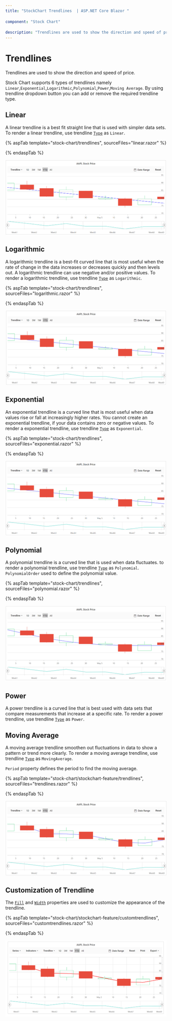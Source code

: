 ```yaml
---
title: "StockChart Trendlines  | ASP.NET Core Blazor "

component: "Stock Chart"

description: "Trendlines are used to show the direction and speed of price. StockChart supports 6 types of trendlines and also provides trendlines customization"
---
```


# Trendlines

Trendlines are used to show the direction and speed of price.

Stock Chart supports 6 types of trendlines namely `Linear`,`Exponential`,`Logarithmic`,`Polynomial`,`Power`,`Moving Average`. By using trendline dropdown button you can add or remove the required trendline type.

## Linear

A linear trendline is a best fit straight line that is used with simpler data sets. To render a linear trendline,
use trendline [`Type`](https://help.syncfusion.com/cr/blazor/Syncfusion.Blazor~Syncfusion.Blazor.Charts.StockChartTrendline~Type.html) as `Linear`.

{% aspTab template="stock-chart/trendlines", sourceFiles="linear.razor" %}

{% endaspTab %}

![Linear](images/trendlines/linear.png)

## Logarithmic

A logarithmic trendline is a best-fit curved line that is most useful when the rate of change in the data increases or decreases quickly and then levels out. A logarithmic trendline can use negative and/or positive values.
To render a logarithmic trendline, use trendline [`Type`](https://help.syncfusion.com/cr/blazor/Syncfusion.Blazor~Syncfusion.Blazor.Charts.StockChartTrendline~Type.html) as `Logarithmic`.

{% aspTab template="stock-chart/trendlines", sourceFiles="logarithmic.razor" %}

{% endaspTab %}

![Logarithmic](images/trendlines/logarithmic.png)

## Exponential

An exponential trendline is a curved line that is most useful when data values rise or fall at increasingly higher rates. You cannot create an exponential trendline, if your data contains zero or negative values.
To render a exponential trendline,
use trendline [`Type`](https://help.syncfusion.com/cr/blazor/Syncfusion.Blazor~Syncfusion.Blazor.Charts.StockChartTrendline~Type.html) as `Exponential`.

{% aspTab template="stock-chart/trendlines", sourceFiles="exponential.razor" %}

{% endaspTab %}

![Exponential](images/trendlines/exponential.png)

## Polynomial

A polynomial trendline is a curved line that is used when data fluctuates.
to render a polynomial trendline,
use trendline [`Type`](https://help.syncfusion.com/cr/blazor/Syncfusion.Blazor~Syncfusion.Blazor.Charts.StockChartTrendline~Type.html) as `Polynomial`.
`PolynomialOrder` used to define the polynomial value.

{% aspTab template="stock-chart/trendlines", sourceFiles="polynomial.razor" %}

{% endaspTab %}

![Polynomial](images/trendlines/polynomial.png)

## Power

A power trendline is a curved line that is best used with data sets that compare measurements that increase at a specific rate.
To render a power trendline, use trendline [`Type`](https://help.syncfusion.com/cr/blazor/Syncfusion.Blazor~Syncfusion.Blazor.Charts.StockChartTrendline~Type.html) as `Power`.

## Moving Average

A moving average trendline smoothen out fluctuations in data to show a pattern or trend more clearly.
To render a moving average trendline, use trendline [`Type`](https://help.syncfusion.com/cr/blazor/Syncfusion.Blazor~Syncfusion.Blazor.Charts.StockChartTrendline~Type.html) as `MovingAverage`.

`Period` property defines the period to find the moving average.

{% aspTab template="stock-chart/stockchart-feature/trendlines", sourceFiles="trendlines.razor" %}

{% endaspTab %}

![Trendline](images/common/trendlines.png)

## Customization of Trendline

The [`Fill`](https://help.syncfusion.com/cr/blazor/Syncfusion.Blazor~Syncfusion.Blazor.Charts.StockChartTrendline~Fill.html) and [`Width`](https://help.syncfusion.com/cr/blazor/Syncfusion.Blazor~Syncfusion.Blazor.Charts.StockChartTrendline~Width.html) properties are used to customize the appearance of the trendline.

{% aspTab template="stock-chart/stockchart-feature/customtrendlines", sourceFiles="customtrendlines.razor" %}

{% endaspTab %}

![Trendline Customization](images/common/custom-trendlines.png)